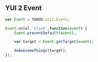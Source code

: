 ##  YUI 2 Event

```javascript
var Event = YAHOO.util.Event;

Event.on(el,'click',function(event) {
    Event.preventDefault(event);

    var target = Event.getTarget(event);

    doAwesomeThings(target);
});
```
